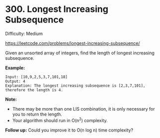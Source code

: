 # 300. Longest Increasing Subsequence

Difficulty: Medium

https://leetcode.com/problems/longest-increasing-subsequence/

Given an unsorted array of integers, find the length of longest increasing subsequence.

**Example:**
```
Input: [10,9,2,5,3,7,101,18]
Output: 4 
Explanation: The longest increasing subsequence is [2,3,7,101], therefore the length is 4. 
```

**Note:**

* There may be more than one LIS combination, it is only necessary for you to return the length.
* Your algorithm should run in O(n<sup>2</sup>) complexity.

**Follow up:** Could you improve it to O(n log n) time complexity?

